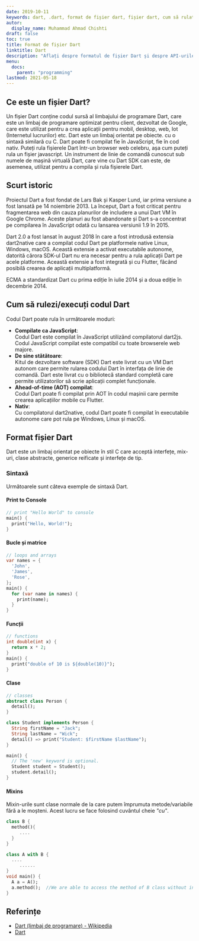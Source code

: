 ```yaml
---
date: 2019-10-11
keywords: dart, .dart, format de fișier dart, fișier dart, cum să rulați fișiere dart, extensia .dart
autor:
  display_name: Muhammad Ahmad Chishti
draft: false
toc: true
title: Format de fișier Dart
linktitle: Dart
description: "Aflați despre formatul de fișier Dart și despre API-urile care pot crea și deschide fișiere Dart."
menu:
  docs:
    parent: "programming"
lastmod: 2021-05-18
---
```


## Ce este un fișier Dart? ##

Un fișier Dart conține codul sursă al limbajului de programare Dart, care este un limbaj de programare optimizat pentru client, dezvoltat de Google, care este utilizat pentru a crea aplicații pentru mobil, desktop, web, Iot (Internetul lucrurilor) etc. Dart este un limbaj orientat pe obiecte. cu o sintaxă similară cu C. Dart poate fi compilat fie în JavaScript, fie în cod nativ. Puteți rula fișierele Dart într-un browser web celebru, așa cum puteți rula un fișier javascript. Un instrument de linie de comandă cunoscut sub numele de mașină virtuală Dart, care vine cu Dart SDK can este, de asemenea, utilizat pentru a compila și rula fișierele Dart.

## Scurt istoric ##

Proiectul Dart a fost fondat de Lars Bak și Kasper Lund, iar prima versiune a fost lansată pe 14 noiembrie 2013. La început, Dart a fost criticat pentru fragmentarea web din cauza planurilor de includere a unui Dart VM în Google Chrome. Aceste planuri au fost abandonate și Dart s-a concentrat pe compilarea în JavaScript odată cu lansarea versiunii 1.9 în 2015.

Dart 2.0 a fost lansat în august 2018 în care a fost introdusă extensia dart2native care a compilat codul Dart pe platformele native Linux, Windows, macOS. Această extensie a activat executabile autonome, datorită cărora SDK-ul Dart nu era necesar pentru a rula aplicații Dart pe acele platforme. Această extensie a fost integrată și cu Flutter, făcând posibilă crearea de aplicații multiplatformă.

ECMA a standardizat Dart cu prima ediție în iulie 2014 și a doua ediție în decembrie 2014.


## Cum să rulezi/execuți codul Dart ##

Codul Dart poate rula în următoarele moduri:

- **Compilate ca JavaScript**:</br> Codul Dart este compilat în JavaScript utilizând compilatorul dart2js. Codul JavaScript compilat este compatibil cu toate browserele web majore.
- **De sine stătătoare**:</br> Kitul de dezvoltare software (SDK) Dart este livrat cu un VM Dart autonom care permite rularea codului Dart în interfața de linie de comandă. Dart este livrat cu o bibliotecă standard completă care permite utilizatorilor să scrie aplicații complet funcționale.
- **Ahead-of-time (AOT) compilat**:</br> Codul Dart poate fi compilat prin AOT în codul mașinii care permite crearea aplicațiilor mobile cu Flutter.
- **Nativ**:</br> Cu compilatorul dart2native, codul Dart poate fi compilat în executabile autonome care pot rula pe Windows, Linux și macOS.

## Format fișier Dart ##

Dart este un limbaj orientat pe obiecte în stil C care acceptă interfețe, mix-uri, clase abstracte, generice reificate și interfețe de tip.

### Sintaxă ###

Următoarele sunt câteva exemple de sintaxă Dart.

#### Print to Console ####

```dart
// print "Hello World" to console
main() {
  print("Hello, World!");
}
```

#### Bucle și matrice ####

```dart
// loops and arrays
var names = {
  'John',
  'James',
  'Rose',
};
main() {
  for (var name in names) {
    print(name);
  }
}
```

#### Funcții ####

```dart
// functions
int double(int x) {
  return x * 2;
}
main() {
  print("double of 10 is ${double(10)}");
}
```

#### Clase ####

```dart
// classes
abstract class Person {
  detail();
}

class Student implements Person {
  String firstName = "Jack";
  String lastName = "Wick";
  detail() => print("Student: $firstName $lastName");
}

main() {
  // The 'new' keyword is optional.
  Student student = Student();
  student.detail();
}
```

#### Mixins ####

Mixin-urile sunt clase normale de la care putem împrumuta metode/variabile fără a le moșteni. Acest lucru se face folosind cuvântul cheie *"cu"*.

```dart
class B {  
  method(){
     ....
  }
}

class A with B {
  ....
     ......
}
void main() {
  A a = A();
  a.method();  //We are able to access the method of B class without inheriting from it.
}
```

## Referințe ##

- [Dart (limbaj de programare) - Wikipedia](https://en.wikipedia.org/wiki/Dart_(programming_language))
- [Dart](https://dart.dev/)

